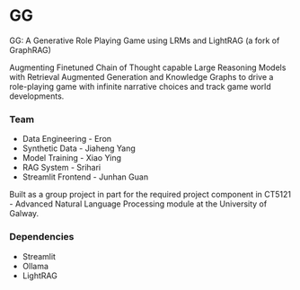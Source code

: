 # GG
GG: A Generative Role Playing Game using LRMs and LightRAG (a fork of GraphRAG)


Augmenting Finetuned Chain of Thought capable Large Reasoning Models with Retrieval Augmented Generation and Knowledge Graphs to drive a role-playing game with infinite narrative choices and track game world developments.

### Team
<ul>
  <li>Data Engineering - Eron</li>
  <li>Synthetic Data - Jiaheng Yang</li>
  <li>Model Training - Xiao Ying</li>
  <li>RAG System - Srihari</li>
  <li>Streamlit Frontend - Junhan Guan</li>
</ul>


Built as a group project in part for the required project component in CT5121 - Advanced Natural Language Processing module at the University of Galway. 

### Dependencies
<ul>
  <li>Streamlit</li>
  <li>Ollama</li>
  <li>LightRAG</li>
</ul>
